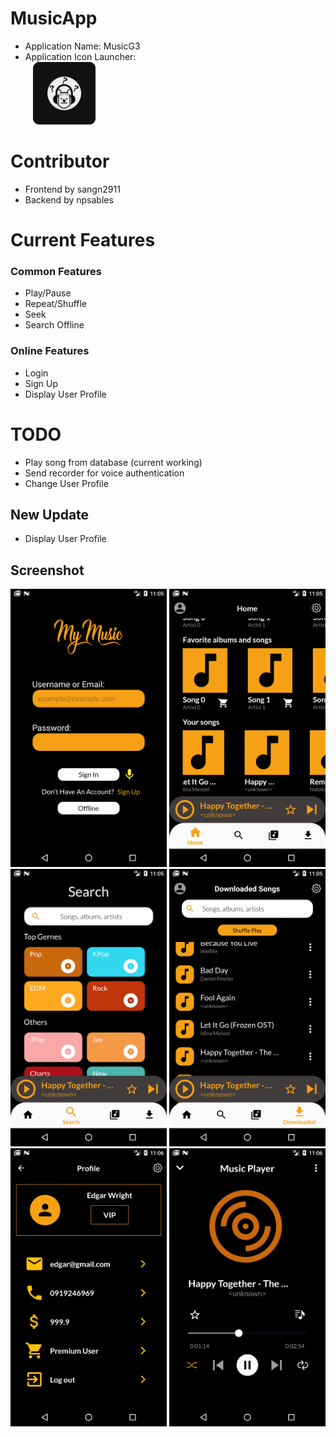 # MusicApp
- Application Name: MusicG3  
- Application Icon Launcher:  
&nbsp;&nbsp;&nbsp;<img src="https://github.com/sangn2911/MusicApp/blob/dev/android/app/src/main/res/drawable-mdpi/ic_launcher_background.png" width="100">

# Contributor
- Frontend by sangn2911
- Backend by npsables


# Current Features
### Common Features
- Play/Pause  
- Repeat/Shuffle
- Seek  
- Search Offline

### Online Features
- Login  
- Sign Up  
- Display User Profile

# TODO
- Play song from database (current working)
- Send recorder for voice authentication
- Change User Profile


## New Update

- Display User Profile

## Screenshot
<img src="https://github.com/sangn2911/MusicApp/blob/musicappFunction/flutter_01.png" width="250"> <img src="https://github.com/sangn2911/MusicApp/blob/musicappFunction/flutter_02.png" width="250"> <img src="https://github.com/sangn2911/MusicApp/blob/musicappFunction/flutter_03.png" width="250"> <img src="https://github.com/sangn2911/MusicApp/blob/musicappFunction/flutter_04.png" width="250"> <img src="https://github.com/sangn2911/MusicApp/blob/musicappFunction/flutter_05.png" width="250"> <img src="https://github.com/sangn2911/MusicApp/blob/musicappFunction/flutter_07.png" width="250"> 
